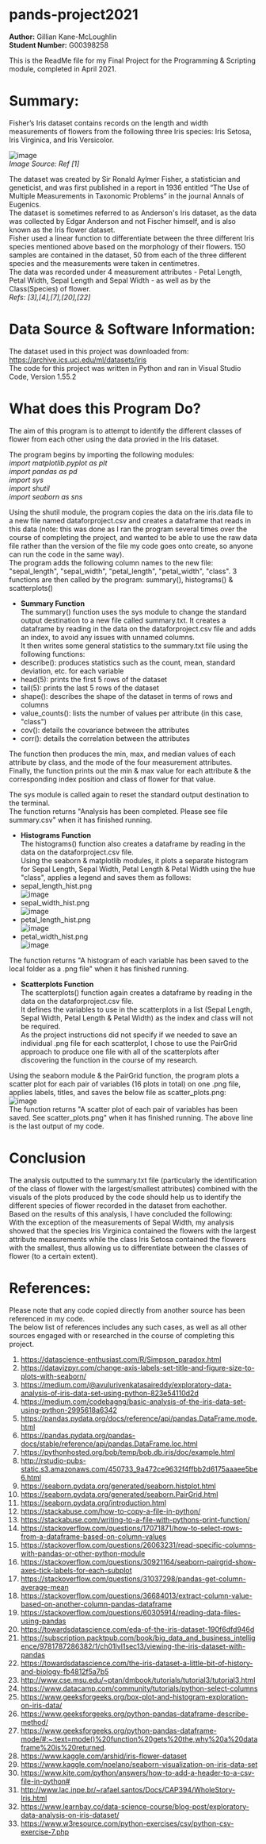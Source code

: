 # pands-project2021
**Author:** Gillian Kane-McLoughlin  
**Student Number:** G00398258  

This is the ReadMe file for my Final Project for the Programming & Scripting module, completed in April 2021.  

# **Summary:**  
Fisher’s Iris dataset contains records on the length and width measurements of flowers from the following three Iris species: Iris Setosa, Iris Virginica, and Iris Versicolor.  

![image](https://images.app.goo.gl/FuYq86UqGNxxfz6t6)  
*Image Source: Ref [1]*  

The dataset was created by Sir Ronald Aylmer Fisher, a statistician and geneticist, and was first published in a report in 1936 entitled “The Use of Multiple Measurements in Taxonomic Problems” in the journal Annals of Eugenics.  
The dataset is sometimes referred to as Anderson's Iris dataset, as the data was collected by Edgar Anderson and not Fischer himself, and is also known as the Iris flower dataset.  
Fisher used a linear function to differentiate between the three different Iris species mentioned above based on the morphology of their flowers. 150 samples are contained in the dataset, 50 from each of the three different species and the measurements were taken in centimetres.  
The data was recorded under 4 measurement attributes - Petal Length, Petal Width, Sepal Length and Sepal Width - as well as by the Class(Species) of flower.    
*Refs: [3],[4],[7],[20],[22]*  

# **Data Source & Software Information:**  
The dataset used in this project was downloaded from: https://archive.ics.uci.edu/ml/datasets/iris  
The code for this project was written in Python and ran in Visual Studio Code, Version 1.55.2

# **What does this Program Do?**  
The aim of this program is to attempt to identify the different classes of flower from each other using the data provied in the Iris dataset.  

The program begins by importing the following modules:   
*import matplotlib.pyplot as plt*  
*import pandas as pd*  
*import sys*  
*import shutil*  
*import seaborn as sns*  

Using the shutil module, the program copies the data on the iris.data file to a new file named dataforproject.csv and creates a dataframe that reads in this data (note: this was done as I ran the program several times over the course of completing the project, and wanted to be able to use the raw data file rather than the version of the file my code goes onto create, so anyone can run the code in the same way).  
The program adds the following column names to the new file: "sepal_length", "sepal_width", "petal_length", "petal_width", "class". 
3 functions are then called by the program: summary(), histograms() & scatterplots()  

- **Summary Function**  
The summary() function uses the sys module to change the standard output destination to a new file called summary.txt. It creates a dataframe by reading in the data on the dataforproject.csv file and adds an index, to avoid any issues with unnamed columns.  
It then writes some general statistics to the summary.txt file using the following functions: 
- describe(): produces statistics such as the count, mean, standard deviation, etc. for each variable  
- head(5): prints the first 5 rows of the dataset     
- tail(5): prints the last 5 rows of the dataset    
- shape(): describes the shape of the dataset in terms of rows and columns    
- value_counts(): lists the number of values per attribute (in this case, "class")      
- cov(): details the covariance between the attributes    
- corr(): details the correlation between the attributes    

The function then produces the min, max, and median values of each attribute by class, and the mode of the four measurement attributes.  
Finally, the function prints out the min & max value for each attribute & the corresponding index position and class of flower for that value.  

The sys module is called again to reset the standard output destination to the terminal.  
The function returns "Analysis has been completed. Please see file summary.csv" when it has finished running.  

- **Histograms Function**  
The histograms() function also creates a dataframe by reading in the data on the dataforproject.csv file.  
Using the seaborn & matplotlib modules, it plots a separate histogram for Sepal Length, Sepal Width, Petal Length & Petal Width using the hue "class", applies a legend and saves them as follows:  
- sepal_length_hist.png  
![image](https://github.com/G00398258/pands-project2021/blob/main/sepal_length_hist.png)    
- sepal_width_hist.png  
![image](https://github.com/G00398258/pands-project2021/blob/main/sepal_width_hist.png)   
- petal_length_hist.png  
![image](https://github.com/G00398258/pands-project2021/blob/main/petal_length_hist.png)  
- petal_width_hist.png  
![image](https://github.com/G00398258/pands-project2021/blob/main/petal_width_hist.png)  

The function returns "A histogram of each variable has been saved to the local folder as a .png file" when it has finished running.

- **Scatterplots Function**  
The scatterplots() function again creates a dataframe by reading in the data on the dataforproject.csv file.  
It defines the variables to use in the scatterplots in a list (Sepal Length, Sepal Width, Petal Length & Petal Width) as the index and class will not be required.    
As the project instructions did not specify if we needed to save an individual .png file for each scatterplot, I chose to use the PairGrid approach to produce one file with all of the scatterplots after discovering the function in the course of my research.   

Using the seaborn module & the PairGrid function, the program plots a scatter plot for each pair of variables (16 plots in total) on one .png file, applies labels, titles, and saves the below file as scatter_plots.png:  
![image](https://github.com/G00398258/pands-project2021/blob/main/scatter_plots.png)  
The function returns "A scatter plot of each pair of variables has been saved. See scatter_plots.png" when it has finished running. 
The above line is the last output of my code.   

# **Conclusion**
The analysis outputted to the summary.txt file (particularly the identification of the class of flower with the largest/smallest attributes) combined with the visuals of the plots produced by the code should help us to identify the different species of flower recorded in the dataset from eachother.  
Based on the results of this analysis, I have concluded the following:  
With the exception of the measurements of Sepal Width, my analysis showed that the species Iris Virginica contained the flowers with the largest attribute measurements while the class Iris Setosa contained the flowers with the smallest, thus allowing us to differentiate between the classes of flower (to a certain extent).   


# **References:**  
Please note that any code copied directly from another source has been referenced in my code.  
The below list of references includes any such cases, as well as all other sources engaged with or researched in the course of completing this project.  
 
1) https://datascience-enthusiast.com/R/Simpson_paradox.html  
2) https://datavizpyr.com/change-axis-labels-set-title-and-figure-size-to-plots-with-seaborn/  
3) https://medium.com/@avulurivenkatasaireddy/exploratory-data-analysis-of-iris-data-set-using-python-823e54110d2d  
4) https://medium.com/codebagng/basic-analysis-of-the-iris-data-set-using-python-2995618a6342  
5) https://pandas.pydata.org/docs/reference/api/pandas.DataFrame.mode.html  
6) https://pandas.pydata.org/pandas-docs/stable/reference/api/pandas.DataFrame.loc.html  
7) https://pythonhosted.org/bob/temp/bob.db.iris/doc/example.html  
8) http://rstudio-pubs-static.s3.amazonaws.com/450733_9a472ce9632f4ffbb2d6175aaaee5be6.html 
9) https://seaborn.pydata.org/generated/seaborn.histplot.html  
10) https://seaborn.pydata.org/generated/seaborn.PairGrid.html  
11) https://seaborn.pydata.org/introduction.html  
12) https://stackabuse.com/how-to-copy-a-file-in-python/  
13) https://stackabuse.com/writing-to-a-file-with-pythons-print-function/   
14) https://stackoverflow.com/questions/17071871/how-to-select-rows-from-a-dataframe-based-on-column-values  
15) https://stackoverflow.com/questions/26063231/read-specific-columns-with-pandas-or-other-python-module  
16) https://stackoverflow.com/questions/30921164/seaborn-pairgrid-show-axes-tick-labels-for-each-subplot  
17) https://stackoverflow.com/questions/31037298/pandas-get-column-average-mean
18) https://stackoverflow.com/questions/36684013/extract-column-value-based-on-another-column-pandas-dataframe  
19) https://stackoverflow.com/questions/60305914/reading-data-files-using-pandas  
20) https://towardsdatascience.com/eda-of-the-iris-dataset-190f6dfd946d  
21) https://subscription.packtpub.com/book/big_data_and_business_intelligence/9781787286382/1/ch01lvl1sec13/viewing-the-iris-dataset-with-pandas  
22) https://towardsdatascience.com/the-iris-dataset-a-little-bit-of-history-and-biology-fb4812f5a7b5  
23) http://www.cse.msu.edu/~ptan/dmbook/tutorials/tutorial3/tutorial3.html  
24) https://www.datacamp.com/community/tutorials/python-select-columns  
25) https://www.geeksforgeeks.org/box-plot-and-histogram-exploration-on-iris-data/  
26) https://www.geeksforgeeks.org/python-pandas-dataframe-describe-method/  
27) https://www.geeksforgeeks.org/python-pandas-dataframe-mode/#:~:text=mode()%20function%20gets%20the,why%20a%20dataframe%20is%20returned.  
28) https://www.kaggle.com/arshid/iris-flower-dataset  
29) https://www.kaggle.com/noelano/seaborn-visualization-on-iris-data-set  
30) https://www.kite.com/python/answers/how-to-add-a-header-to-a-csv-file-in-python# 
31) http://www.lac.inpe.br/~rafael.santos/Docs/CAP394/WholeStory-Iris.html  
32) https://www.learnbay.co/data-science-course/blog-post/exploratory-data-analysis-on-iris-dataset/   
33) https://www.w3resource.com/python-exercises/csv/python-csv-exercise-7.php  









